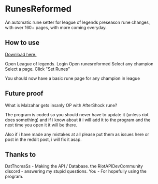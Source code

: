 # RunesReformed

An automatic rune setter for league of legends preseason rune changes, with over 160+ pages, with more coming everyday.


## How to use
[Download here.](https://github.com/Fumi24/RunesReformed/files/1454620/RunesReformed.zip)


Open League of legends.
Login
Open runesreformed
Select any champion
Select a page.
Click "Set Runes"

You should now have a basic rune page for any champion in league


## Future proof

What is Malzahar gets insanly OP with AfterShock rune?

The program is coded so you should never have to update it (unless riot does something) and if i know about it i will add it to the program and the next time you open it it will be there.

Also if i have made any mistakes at all please put them as issues here or post in the reddit post, i will fix it asap.


## Thanks to

DatThomaSs - Making the API / Database.
the RiotAPIDevCommunity discord - answering my stupid questions.
You - For hopefully using the program.

